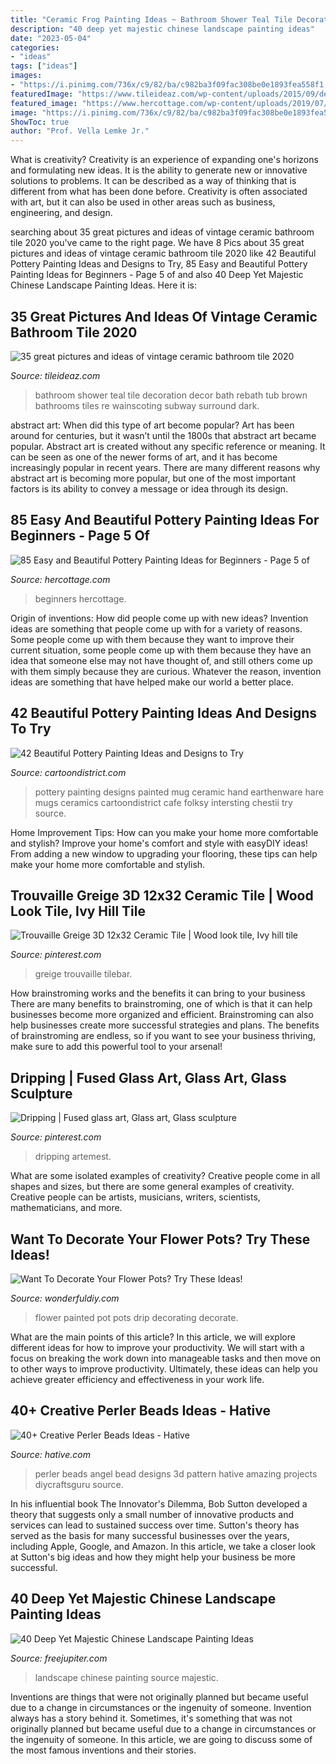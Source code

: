 ```yaml
---
title: "Ceramic Frog Painting Ideas ~ Bathroom Shower Teal Tile Decoration Decor Bath Rebath Tub Brown Bathrooms Tiles Re Wainscoting Subway Surround Dark"
description: "40 deep yet majestic chinese landscape painting ideas"
date: "2023-05-04"
categories:
- "ideas"
tags: ["ideas"]
images:
- "https://i.pinimg.com/736x/c9/82/ba/c982ba3f09fac308be0e1893fea558f1.jpg"
featuredImage: "https://www.tileideaz.com/wp-content/uploads/2015/09/decoration-bathroom-grandiose-white-vinyl-wainscoting-teal-bathroom-wall-painted-as-well-as-corner-walk-in-shower-also-standart-tub-in-vintage-bathroom-decors-elegant-teal-bathroom-color-styles-and.jpg"
featured_image: "https://www.hercottage.com/wp-content/uploads/2019/07/Easy-and-Beautiful-Pottery-Painting-Ideas-for-Beginners-82.png"
image: "https://i.pinimg.com/736x/c9/82/ba/c982ba3f09fac308be0e1893fea558f1.jpg"
ShowToc: true
author: "Prof. Vella Lemke Jr."
---
```



What is creativity?
Creativity is an experience of expanding one's horizons and formulating new ideas. It is the ability to generate new or innovative solutions to problems. It can be described as a way of thinking that is different from what has been done before. Creativity is often associated with art, but it can also be used in other areas such as business, engineering, and design.

	

		
searching about 35 great pictures and ideas of vintage ceramic bathroom tile 2020 you've came to the right page. We have 8 Pics about 35 great pictures and ideas of vintage ceramic bathroom tile 2020 like 42 Beautiful Pottery Painting Ideas and Designs to Try, 85 Easy and Beautiful Pottery Painting Ideas for Beginners - Page 5 of and also 40 Deep Yet Majestic Chinese Landscape Painting Ideas. Here it is:
		
    
## 35 Great Pictures And Ideas Of Vintage Ceramic Bathroom Tile 2020

<img loading=lazy src="https://www.tileideaz.com/wp-content/uploads/2015/09/decoration-bathroom-grandiose-white-vinyl-wainscoting-teal-bathroom-wall-painted-as-well-as-corner-walk-in-shower-also-standart-tub-in-vintage-bathroom-decors-elegant-teal-bathroom-color-styles-and.jpg" onerror="this.onerror=null;this.src='https://tse3.mm.bing.net/th?id=OIP.GShvj-Wv7shkxEgYUicpkwHaEK&amp;pid=15.1';" alt="35 great pictures and ideas of vintage ceramic bathroom tile 2020">

_Source: tileideaz.com_

>bathroom shower teal tile decoration decor bath rebath tub brown bathrooms tiles re wainscoting subway surround dark. 

	

abstract art: When did this type of art become popular?
Art has been around for centuries, but it wasn’t until the 1800s that abstract art became popular. Abstract art is created without any specific reference or meaning. It can be seen as one of the newer forms of art, and it has become increasingly popular in recent years. There are many different reasons why abstract art is becoming more popular, but one of the most important factors is its ability to convey a message or idea through its design.

    
## 85 Easy And Beautiful Pottery Painting Ideas For Beginners - Page 5 Of

<img loading=lazy src="https://www.hercottage.com/wp-content/uploads/2019/07/Easy-and-Beautiful-Pottery-Painting-Ideas-for-Beginners-82.png" onerror="this.onerror=null;this.src='https://tse2.mm.bing.net/th?id=OIP.ytShqoK3k_ByCMNZzHiEPwHaJ4&amp;pid=15.1';" alt="85 Easy and Beautiful Pottery Painting Ideas for Beginners - Page 5 of">

_Source: hercottage.com_

>beginners hercottage. 

	

Origin of inventions: How did people come up with new ideas?
Invention ideas are something that people come up with for a variety of reasons. Some people come up with them because they want to improve their current situation, some people come up with them because they have an idea that someone else may not have thought of, and still others come up with them simply because they are curious. Whatever the reason, invention ideas are something that have helped make our world a better place.

    
## 42 Beautiful Pottery Painting Ideas And Designs To Try

<img loading=lazy src="http://www.cartoondistrict.com/wp-content/uploads/2017/08/Pottery-Painting-Ideas-and-Designs8.jpg" onerror="this.onerror=null;this.src='https://tse1.mm.bing.net/th?id=OIP.xRCelPdE7wLxOaHAqMpUwAHaLJ&amp;pid=15.1';" alt="42 Beautiful Pottery Painting Ideas and Designs to Try">

_Source: cartoondistrict.com_

>pottery painting designs painted mug ceramic hand earthenware hare mugs ceramics cartoondistrict cafe folksy intersting chestii try source. 

	

Home Improvement Tips: How can you make your home more comfortable and stylish?
Improve your home's comfort and style with easyDIY ideas! From adding a new window to upgrading your flooring, these tips can help make your home more comfortable and stylish.

    
## Trouvaille Greige 3D 12x32 Ceramic Tile | Wood Look Tile, Ivy Hill Tile

<img loading=lazy src="https://i.pinimg.com/736x/53/2f/83/532f837602f2143418c757296da9f988.jpg" onerror="this.onerror=null;this.src='https://tse1.mm.bing.net/th?id=OIP.GlHCjSjuO3Q5PoihjmZkvAHaHa&amp;pid=15.1';" alt="Trouvaille Greige 3D 12x32 Ceramic Tile | Wood look tile, Ivy hill tile">

_Source: pinterest.com_

>greige trouvaille tilebar. 

	

How brainstroming works and the benefits it can bring to your business
There are many benefits to brainstroming, one of which is that it can help businesses become more organized and efficient. Brainstroming can also help businesses create more successful strategies and plans. The benefits of brainstroming are endless, so if you want to see your business thriving, make sure to add this powerful tool to your arsenal!

    
## Dripping | Fused Glass Art, Glass Art, Glass Sculpture

<img loading=lazy src="https://i.pinimg.com/736x/c9/82/ba/c982ba3f09fac308be0e1893fea558f1.jpg" onerror="this.onerror=null;this.src='https://tse3.mm.bing.net/th?id=OIP.Kfrr7eZ7nhvBV_UCNDCXdAHaLI&amp;pid=15.1';" alt="Dripping | Fused glass art, Glass art, Glass sculpture">

_Source: pinterest.com_

>dripping artemest. 

	

What are some isolated examples of creativity?
Creative people come in all shapes and sizes, but there are some general examples of creativity. Creative people can be artists, musicians, writers, scientists, mathematicians, and more.

    
## Want To Decorate Your Flower Pots? Try These Ideas!

<img loading=lazy src="https://cdn.wonderfuldiy.com/wp-content/uploads/2016/02/Drip-Painted-flower-pot.jpg" onerror="this.onerror=null;this.src='https://tse2.mm.bing.net/th?id=OIP.vakSt-7-6HWrpjVgzQaU5gHaLH&amp;pid=15.1';" alt="Want To Decorate Your Flower Pots? Try These Ideas!">

_Source: wonderfuldiy.com_

>flower painted pot pots drip decorating decorate. 

	

What are the main points of this article?
In this article, we will explore different ideas for how to improve your productivity. We will start with a focus on breaking the work down into manageable tasks and then move on to other ways to improve productivity. Ultimately, these ideas can help you achieve greater efficiency and effectiveness in your work life.

    
## 40+ Creative Perler Beads Ideas - Hative

<img loading=lazy src="https://hative.com/wp-content/uploads/2014/04/perler-beads-ideas/40-angel-perler-beads.jpg" onerror="this.onerror=null;this.src='https://tse4.mm.bing.net/th?id=OIP.1p0xJDkgMRz-Pqb1iiiPZAHaFA&amp;pid=15.1';" alt="40+ Creative Perler Beads Ideas - Hative">

_Source: hative.com_

>perler beads angel bead designs 3d pattern hative amazing projects diycraftsguru source. 

	

In his influential book The Innovator's Dilemma, Bob Sutton developed a theory that suggests only a small number of innovative products and services can lead to sustained success over time. Sutton's theory has served as the basis for many successful businesses over the years, including Apple, Google, and Amazon. In this article, we take a closer look at Sutton's big ideas and how they might help your business be more successful.

    
## 40 Deep Yet Majestic Chinese Landscape Painting Ideas

<img loading=lazy src="http://www.freejupiter.com/wp-content/uploads/2018/04/Chinese-Landscape-Painting-Ideas-13.jpg" onerror="this.onerror=null;this.src='https://tse2.mm.bing.net/th?id=OIP.UuIt3o1fErAJguKC9yiwjgHaJ6&amp;pid=15.1';" alt="40 Deep Yet Majestic Chinese Landscape Painting Ideas">

_Source: freejupiter.com_

>landscape chinese painting source majestic. 

	

Inventions are things that were not originally planned but became useful due to a change in circumstances or the ingenuity of someone.
Invention always has a story behind it. Sometimes, it's something that was not originally planned but became useful due to a change in circumstances or the ingenuity of someone. In this article, we are going to discuss some of the most famous inventions and their stories.

